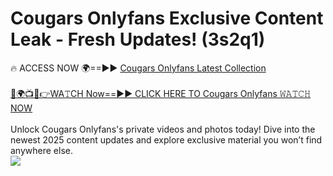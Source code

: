 # Cougars Onlyfans Exclusive Content Leak - Fresh Updates! (3s2q1)

🔥 ACCESS NOW 🌍==►► <a href="https://tinyurl.com/kvy9nzfs" rel="nofollow">Cougars Onlyfans Latest Collection</a>
<br><br>
[🔴🌍📺📱👉WA𝚃CH Now==►► CLICK HERE TO Cougars Onlyfans 𝚆𝙰𝚃𝙲𝙷 NOW](https://tinyurl.com/kvy9nzfs)
<br><br>
Unlock Cougars Onlyfans's private videos and photos today! Dive into the newest 2025 content updates and explore exclusive material you won’t find anywhere else.
<br>
<a href="https://tinyurl.com/kvy9nzfs" rel="nofollow" data-target="animated-image.originalLink"><img src="https://camo.githubusercontent.com/8a4f000d20f83aca3bf7ec5f350d767afa0574a8a352519fd8cfa583a6f93a33/68747470733a2f2f692e696d6775722e636f6d2f644a486b345a712e676966" data-canonical-src="https://i.imgur.com/dJHk4Zq.gif" style="max-width: 100%; display: inline-block;" data-target="animated-image.originalImage"></a>
<br>
